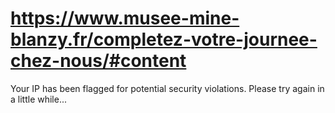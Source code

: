 # https://www.musee-mine-blanzy.fr/completez-votre-journee-chez-nous/#content

Your IP has been flagged for potential security violations. Please try again in a little while...
